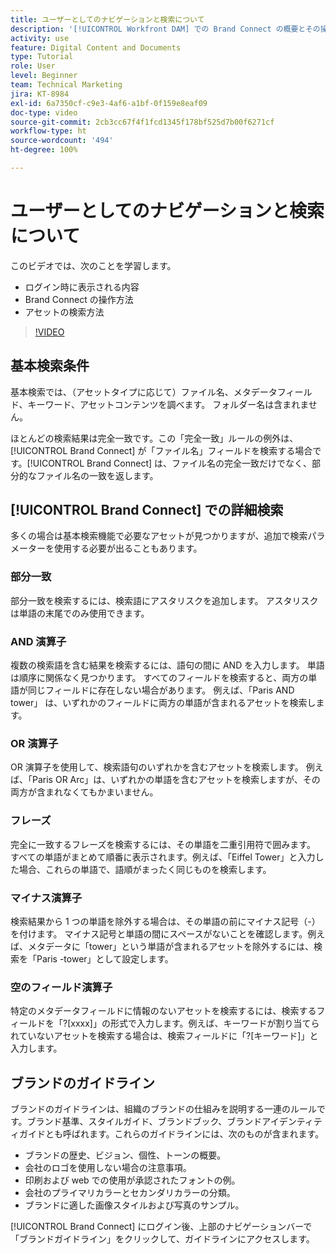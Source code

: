 ```yaml
---
title: ユーザーとしてのナビゲーションと検索について
description: '[!UICONTROL Workfront DAM] での Brand Connect の概要とその操作方法について説明します。'
activity: use
feature: Digital Content and Documents
type: Tutorial
role: User
level: Beginner
team: Technical Marketing
jira: KT-8984
exl-id: 6a7350cf-c9e3-4af6-a1bf-0f159e8eaf09
doc-type: video
source-git-commit: 2cb3cc67f4f1fcd1345f178bf525d7b00f6271cf
workflow-type: ht
source-wordcount: '494'
ht-degree: 100%

---
```


# ユーザーとしてのナビゲーションと検索について

このビデオでは、次のことを学習します。

* ログイン時に表示される内容
* Brand Connect の操作方法
* アセットの検索方法

>[!VIDEO](https://video.tv.adobe.com/v/335246/?quality=12&learn=on)

## 基本検索条件

基本検索では、（アセットタイプに応じて）ファイル名、メタデータフィールド、キーワード、アセットコンテンツを調べます。 フォルダー名は含まれません。

ほとんどの検索結果は完全一致です。この「完全一致」ルールの例外は、[!UICONTROL Brand Connect] が「ファイル名」フィールドを検索する場合です。[!UICONTROL Brand Connect] は、ファイル名の完全一致だけでなく、部分的なファイル名の一致を返します。

## [!UICONTROL Brand Connect] での詳細検索 

多くの場合は基本検索機能で必要なアセットが見つかりますが、追加で検索パラメーターを使用する必要が出ることもあります。

### 部分一致

部分一致を検索するには、検索語にアスタリスクを追加します。 アスタリスクは単語の末尾でのみ使用できます。

### AND 演算子

複数の検索語を含む結果を検索するには、語句の間に AND を入力します。 単語は順序に関係なく見つかります。 すべてのフィールドを検索すると、両方の単語が同じフィールドに存在しない場合があります。 例えば、「Paris AND tower」 は、いずれかのフィールドに両方の単語が含まれるアセットを検索します。

### OR 演算子

OR 演算子を使用して、検索語句のいずれかを含むアセットを検索します。 例えば、「Paris OR Arc」は、いずれかの単語を含むアセットを検索しますが、その両方が含まれなくてもかまいません。

### フレーズ

完全に一致するフレーズを検索するには、その単語を二重引用符で囲みます。 すべての単語がまとめて順番に表示されます。例えば、「Eiffel Tower」と入力した場合、これらの単語で、語順がまったく同じものを検索します。

### マイナス演算子

検索結果から 1 つの単語を除外する場合は、その単語の前にマイナス記号（-）を付けます。 マイナス記号と単語の間にスペースがないことを確認します。例えば、メタデータに「tower」という単語が含まれるアセットを除外するには、検索を「Paris -tower」として設定します。

### 空のフィールド演算子

特定のメタデータフィールドに情報のないアセットを検索するには、検索するフィールドを「?[xxxx]」の形式で入力します。例えば、キーワードが割り当てられていないアセットを検索する場合は、検索フィールドに「?[キーワード]」と入力します。

## ブランドのガイドライン

ブランドのガイドラインは、組織のブランドの仕組みを説明する一連のルールです。ブランド基準、スタイルガイド、ブランドブック、ブランドアイデンティティガイドとも呼ばれます。これらのガイドラインには、次のものが含まれます。

* ブランドの歴史、ビジョン、個性、トーンの概要。
* 会社のロゴを使用しない場合の注意事項。
* 印刷および web での使用が承認されたフォントの例。
* 会社のプライマリカラーとセカンダリカラーの分類。
* ブランドに適した画像スタイルおよび写真のサンプル。

[!UICONTROL Brand Connect] にログイン後、上部のナビゲーションバーで「ブランドガイドライン」をクリックして、ガイドラインにアクセスします。
